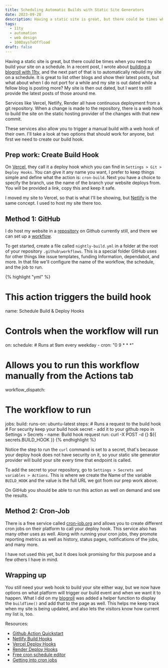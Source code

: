 ```yaml
---
title: Scheduling Automatic Builds with Static Site Generators
date: 2023-09-28
description: Having a static site is great, but there could be times where you need to build your site on a schedule.
tags:
  - 11ty
  - automation
  - web design
  - 100DaysToOffload
draft: false
---
```


Having a static site is great, but there could be times when you need to build your site on a schedule. In a recent post, I wrote about [building a blogroll with 11ty](/blog/building-a-blogroll-with-11ty/), and the next part of that is to automatically rebuild my site on a schedule. It is great to list other blogs and show their latest posts, but what about when I do not port for a while and my site is out dated while a fellow blog is posting more? My site is then out dated, but I want to still provide the latest posts of those around me.

Services like Vercel, Netlify, Render all have continuous deployment from a git repository. When a change is made to the repository, there is a web hook to build the site on the static hosting provider of the changes with that new commit.

These services also allow you to trigger a manual build with a web hook of their own. I'll take a look at two options that should work for anyone, but first we need to create our build hook.

## Prep work: Create Build Hook

On [Vercel](https://vercel.com/docs/concepts/git/deploy-hooks), they call it a deploy hook which you can find in `Settings > Git > Deploy Hooks`. You can give it any name you want, I prefer to keep things simple and define what the action is: `cron-build`. Next you have a choice to specify the branch, use the name of the branch your website deploys from. You will be provided a link, copy this and keep it safe.

I moved my site to Vercel, so that is what I'll be showing, but [Netlify](https://docs.netlify.com/configure-builds/build-hooks/) is the same concept. I used to host my site there too.

## Method 1: GitHub

I do host my website in a [repository](https://github.com/cjerrington/cjerrington.github.io) on Github currently still, and there we can set up a [workflow](https://docs.github.com/en/actions/using-workflows).

To get started, create a file called `nightly-build.yml` in a folder at the root of your repository `.github\workflows`. This is a special folder GitHub uses for other things like issue templates, funding Information, dependabot, and more. In that file we'll configure the name of the workflow, the schedule, and the job to run.

{% highlight "yml" %}
# This action triggers the build hook
name: Schedule Build & Deploy Hooks

# Controls when the workflow will run
on:
  schedule:
    # Runs at 9am every weekday
    - cron: "0 9 * * *"
  # Allows you to run this workflow manually from the Actions tab
  workflow_dispatch:

# The workflow to run
jobs:
  build:
    runs-on: ubuntu-latest
    steps:
      # Runs a request to the build hook
      # For security keep your build hook secret - add it to your github repo in Settings > Secrets
      - name: Build hook request
        run: curl -X POST -d {} ${{ secrets.BUILD_HOOK }}
{% endhighlight %}

Notice the step to run the `curl` command is set to a secret, that's because your deploy hook does not have security on it, so your static site generator provider will build your site every time that endpoint is called.

To add the secret to your repository, go to `Settings > Secrets and variables > Actions`. This is where we create the Name of the variable `BUILD_HOOK` and the value is the full URL we got from our prep work above.

On GitHub you should be able to run this action as well on demand and see the results.

## Method 2: Cron-Job

There is a free service called [cron-job.org](https://cron-job.org) and allows you to create different cron jobs on their platform to call your deploy hook. This service also has many other uses as well. Along with running your cron jobs, they promote reporting metrics as well as history, status pages, notifications of the jobs, and many more.

I have not used this yet, but it does look promising for this purpose and a few others I have in mind.

## Wrapping up

You still need your web hook to build your site either way, but we now have options on what platform will trigger our build event and when we want it to happen. What I did on my [blogroll](/blogroll) was added a helper function to display the `buildTime()` and add that to the page as well. This helps me keep track when my site is being updated, and also lets the visitors know how current my list is, too.

Resources:

- [Github Action Quickstart](https://docs.github.com/en/actions/quickstart)
- [Netlify Build Hooks](https://docs.netlify.com/configure-builds/build-hooks/)
- [Vercel Deploy Hooks](https://vercel.com/docs/concepts/git/deploy-hooks)
- [Render Deploy Hooks](https://render.com/docs/deploy-hooks)
- [Free cron schedule editor](https://crontab.guru/#0_9_*_*_*)
- [Getting into cron jobs](/blog/getting-into-cron-jobs/)
